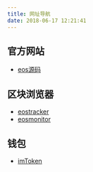 ```yaml
---
title: 网址导航
date: 2018-06-17 12:21:41
---
```


## 官方网站
- [eos源码](https://github.com/EOSIO/eos)

## 区块浏览器
- [eostracker](https://eostracker.io/)
- [eosmonitor](https://eosmonitor.io/)

## 钱包
- [imToken](https://token.im/)

